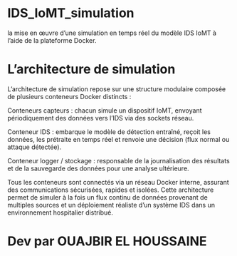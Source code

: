 # IDS_IoMT_simulation
la mise en œuvre d’une simulation en temps réel du modèle IDS IoMT à l’aide de la plateforme Docker. 
# L’architecture de simulation
L’architecture de simulation repose sur une structure modulaire composée de plusieurs conteneurs Docker distincts :

Conteneurs capteurs : chacun simule un dispositif IoMT, envoyant périodiquement des données vers l’IDS via des sockets réseau.

Conteneur IDS : embarque le modèle de détection entraîné, reçoit les données, les prétraite en temps réel et renvoie une décision (flux normal ou attaque détectée).

Conteneur logger / stockage : responsable de la journalisation des résultats et de la sauvegarde des données pour une analyse ultérieure.

Tous les conteneurs sont connectés via un réseau Docker interne, assurant des communications sécurisées, rapides et isolées. Cette architecture permet de simuler à la fois un flux continu de données provenant de multiples sources et un déploiement réaliste d’un système IDS dans un environnement hospitalier distribué.
# Dev par OUAJBIR EL HOUSSAINE 
